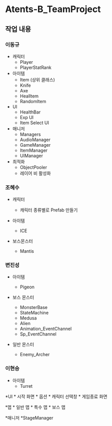 # Atents-B_TeamProject

## 작업 내용

### 이동규

* 캐릭터
    * Player
    * PlayerStatRank
* 아이템
    * Item (상위 클래스)
    * Knife
    * Axe
    * HealItem
    * RandomItem
* UI
    * HealthBar
    * Exp UI
    * Item Select UI
* 매니저
    * Managers
    * AudioManager
    * GameManager
    * ItemManager
    * UIManager
* 최적화
    * ObjectPooler
    * 레이어 비 활성화

### 조혜수

* 캐릭터
    * 캐릭터 종류별로 Prefab 만들기

* 아이템
    * ICE

* 보스몬스터
    * Mantis

### 변진성

* 아이템
    * Pigeon

* 보스 몬스터
    * MonsterBase
    * StateMachine
    * Medusa
    * Alien
    * Animation_EventChannel
    * Sp_EventChannel

* 일반 몬스터
    * Enemy_Archer

### 이현승
* 아이템
    * Turret

*UI
    * 시작 화면
    * 옵션
    * 캐릭터 선택창
    * 게임종료 화면

*맵
    * 일반 맵
    * 특수 맵
    * 보스 맵

*매니저
    *StageManager